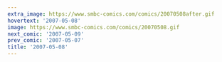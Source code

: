 ```yaml
---
extra_image: https://www.smbc-comics.com/comics/20070508after.gif
hovertext: '2007-05-08'
image: https://www.smbc-comics.com/comics/20070508.gif
next_comic: '2007-05-09'
prev_comic: '2007-05-07'
title: '2007-05-08'
---
```


